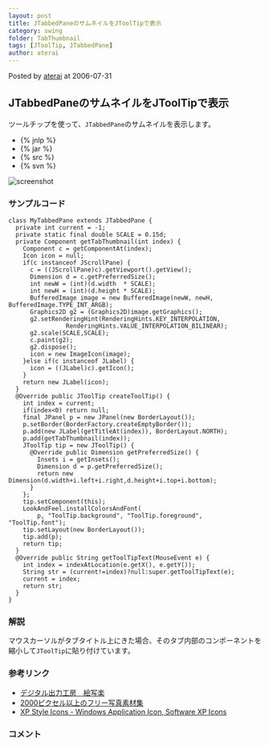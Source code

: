 ```yaml
---
layout: post
title: JTabbedPaneのサムネイルをJToolTipで表示
category: swing
folder: TabThumbnail
tags: [JToolTip, JTabbedPane]
author: aterai
---
```


Posted by [aterai](http://terai.xrea.jp/aterai.html) at 2006-07-31

## JTabbedPaneのサムネイルをJToolTipで表示
ツールチップを使って、`JTabbedPane`のサムネイルを表示します。

- {% jnlp %}
- {% jar %}
- {% src %}
- {% svn %}

<!-- dummy comment line for breaking list -->

![screenshot](http://lh4.ggpht.com/_9Z4BYR88imo/TQTUz8_Yw-I/AAAAAAAAAmo/wLoOmG5I3oc/s800/TabThumbnail.png)

### サンプルコード
<pre class="prettyprint"><code>class MyTabbedPane extends JTabbedPane {
  private int current = -1;
  private static final double SCALE = 0.15d;
  private Component getTabThumbnail(int index) {
    Component c = getComponentAt(index);
    Icon icon = null;
    if(c instanceof JScrollPane) {
      c = ((JScrollPane)c).getViewport().getView();
      Dimension d = c.getPreferredSize();
      int newW = (int)(d.width  * SCALE);
      int newH = (int)(d.height * SCALE);
      BufferedImage image = new BufferedImage(newW, newH, BufferedImage.TYPE_INT_ARGB);
      Graphics2D g2 = (Graphics2D)image.getGraphics();
      g2.setRenderingHint(RenderingHints.KEY_INTERPOLATION,
                RenderingHints.VALUE_INTERPOLATION_BILINEAR);
      g2.scale(SCALE,SCALE);
      c.paint(g2);
      g2.dispose();
      icon = new ImageIcon(image);
    }else if(c instanceof JLabel) {
      icon = ((JLabel)c).getIcon();
    }
    return new JLabel(icon);
  }
  @Override public JToolTip createToolTip() {
    int index = current;
    if(index&lt;0) return null;
    final JPanel p = new JPanel(new BorderLayout());
    p.setBorder(BorderFactory.createEmptyBorder());
    p.add(new JLabel(getTitleAt(index)), BorderLayout.NORTH);
    p.add(getTabThumbnail(index));
    JToolTip tip = new JToolTip() {
      @Override public Dimension getPreferredSize() {
        Insets i = getInsets();
        Dimension d = p.getPreferredSize();
        return new Dimension(d.width+i.left+i.right,d.height+i.top+i.bottom);
      }
    };
    tip.setComponent(this);
    LookAndFeel.installColorsAndFont(
        p, "ToolTip.background", "ToolTip.foreground", "ToolTip.font");
    tip.setLayout(new BorderLayout());
    tip.add(p);
    return tip;
  }
  @Override public String getToolTipText(MouseEvent e) {
    int index = indexAtLocation(e.getX(), e.getY());
    String str = (current!=index)?null:super.getToolTipText(e);
    current = index;
    return str;
  }
}
</code></pre>

### 解説
マウスカーソルがタブタイトル上にきた場合、そのタブ内部のコンポーネントを縮小して`JToolTip`に貼り付けています。

### 参考リンク
- [デジタル出力工房　絵写楽](http://www.bekkoame.ne.jp/~bootan/free2.html)
- [2000ピクセル以上のフリー写真素材集](http://sozai-free.com/)
- [XP Style Icons - Windows Application Icon, Software XP Icons](http://www.icongalore.com/)

<!-- dummy comment line for breaking list -->

### コメント
